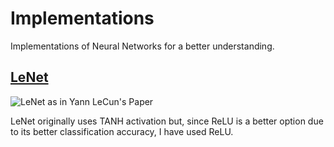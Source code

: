 # Implementations
Implementations of Neural Networks for a better understanding.

[LeNet](https://github.com/saai-sudarsanan-d/Implementations/tree/main/LeNet)
-----
![LeNet as in Yann LeCun's Paper](https://user-images.githubusercontent.com/61915282/128207087-a976b84b-cf4a-4cd0-8a6f-deedd1403a18.png)

LeNet originally uses TANH activation but, since ReLU is a better option due to its better classification accuracy, I have used ReLU.
